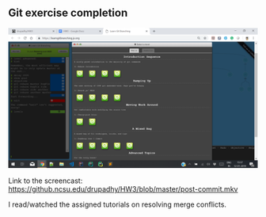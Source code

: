 ## Git exercise completion

![Task 1-Image](https://github.com/upadhyaydevang004/Git-Exercises/blob/master/learngitbranching.png)



Link to the screencast: https://github.ncsu.edu/drupadhy/HW3/blob/master/post-commit.mkv



I read/watched the assigned tutorials on resolving merge conflicts.

